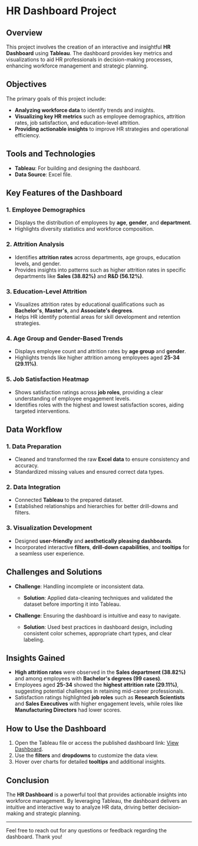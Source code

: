 # HR Dashboard Project

## Overview

This project involves the creation of an interactive and insightful **HR Dashboard** using **Tableau**. The dashboard provides key metrics and visualizations to aid HR professionals in decision-making processes, enhancing workforce management and strategic planning.

## Objectives

The primary goals of this project include:

- **Analyzing workforce data** to identify trends and insights.
- **Visualizing key HR metrics** such as employee demographics, attrition rates, job satisfaction, and education-level attrition.
- **Providing actionable insights** to improve HR strategies and operational efficiency.

## Tools and Technologies

- **Tableau**: For building and designing the dashboard.
- **Data Source**: Excel file.

## Key Features of the Dashboard

### 1. **Employee Demographics**

- Displays the distribution of employees by **age**, **gender**, and **department**.
- Highlights diversity statistics and workforce composition.

### 2. **Attrition Analysis**

- Identifies **attrition rates** across departments, age groups, education levels, and gender.
- Provides insights into patterns such as higher attrition rates in specific departments like **Sales (38.82%)** and **R&D (56.12%)**.

### 3. **Education-Level Attrition**

- Visualizes attrition rates by educational qualifications such as **Bachelor's**, **Master's**, and **Associate's degrees**.
- Helps HR identify potential areas for skill development and retention strategies.

### 4. **Age Group and Gender-Based Trends**

- Displays employee count and attrition rates by **age group** and **gender**.
- Highlights trends like higher attrition among employees aged **25-34 (29.11%)**.

### 5. **Job Satisfaction Heatmap**

- Shows satisfaction ratings across **job roles**, providing a clear understanding of employee engagement levels.
- Identifies roles with the highest and lowest satisfaction scores, aiding targeted interventions.

## Data Workflow

### 1. **Data Preparation**

- Cleaned and transformed the raw **Excel data** to ensure consistency and accuracy.
- Standardized missing values and ensured correct data types.

### 2. **Data Integration**

- Connected **Tableau** to the prepared dataset.
- Established relationships and hierarchies for better drill-downs and filters.

### 3. **Visualization Development**

- Designed **user-friendly** and **aesthetically pleasing dashboards**.
- Incorporated interactive **filters**, **drill-down capabilities**, and **tooltips** for a seamless user experience.

## Challenges and Solutions

- **Challenge**: Handling incomplete or inconsistent data.
  - **Solution**: Applied data-cleaning techniques and validated the dataset before importing it into Tableau.

- **Challenge**: Ensuring the dashboard is intuitive and easy to navigate.
  - **Solution**: Used best practices in dashboard design, including consistent color schemes, appropriate chart types, and clear labeling.

## Insights Gained

- **High attrition rates** were observed in the **Sales department (38.82%)** and among employees with **Bachelor's degrees (99 cases)**.
- Employees aged **25-34** showed the **highest attrition rate (29.11%)**, suggesting potential challenges in retaining mid-career professionals.
- Satisfaction ratings highlighted **job roles** such as **Research Scientists** and **Sales Executives** with higher engagement levels, while roles like **Manufacturing Directors** had lower scores.


## How to Use the Dashboard

1. Open the Tableau file or access the published dashboard link: [View Dashboard](https://public.tableau.com/app/profile/abubakar.aliyu5852/viz/HRANALYTICSDASHBOARD_17352115317510/HRAnalyticDashboard?publish=yes).
2. Use the **filters** and **dropdowns** to customize the data view.
3. Hover over charts for detailed **tooltips** and additional insights.

## Conclusion

The **HR Dashboard** is a powerful tool that provides actionable insights into workforce management. By leveraging Tableau, the dashboard delivers an intuitive and interactive way to analyze HR data, driving better decision-making and strategic planning.

---

Feel free to reach out for any questions or feedback regarding the dashboard. Thank you!

